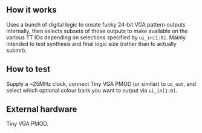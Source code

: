 <!---

This file is used to generate your project datasheet. Please fill in the information below and delete any unused
sections.

You can also include images in this folder and reference them in the markdown. Each image must be less than
512 kb in size, and the combined size of all images must be less than 1 MB.
-->

## How it works

Uses a bunch of digital logic to create funky 24-bit VGA pattern outputs internally, then selects subsets of those outputs to make available on the various TT IOs depending on selections specified by `ui_in[1:0]`. Mainly intended to test synthesis and final logic size (rather than to actually submit).

## How to test

Supply a ~25MHz clock, connect Tiny VGA PMOD (or similar) to `uo_out`, and select which optional colour bank you want to output via `ui_in[1:0]`.

## External hardware

Tiny VGA PMOD.
